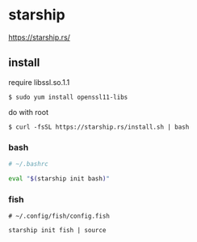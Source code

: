 # starship 

https://starship.rs/


install
--

require libssl.so.1.1

```console 
$ sudo yum install openssl11-libs
```

do with root
```console
$ curl -fsSL https://starship.rs/install.sh | bash
```


### bash

```bash
# ~/.bashrc

eval "$(starship init bash)"
```


### fish

```fish
# ~/.config/fish/config.fish

starship init fish | source
```
